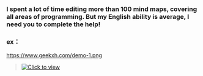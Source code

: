 ### I spent a lot of time editing more than 100 mind maps, covering all areas of programming. But my English ability is average, I need you to complete the help!

### ex：

https://www.geekxh.com/demo-1.png

> [![Click to view](https://www.geekxh.com/mark.png)](https://www.geekxh.com/mark.png)